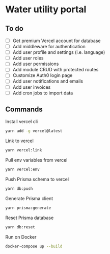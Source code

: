 # Water utility portal

## To do

- [ ] Get premium Vercel account for database
- [ ] Add middleware for authentication
- [ ] Add user profile and settings (i.e. language)
- [ ] Add user roles
- [ ] Add user permissions
- [ ] Add module CRUD with protected routes
- [ ] Customize Auth0 login page
- [ ] Add user notifications and emails
- [ ] Add user invoices
- [ ] Add cron jobs to import data

## Commands

Install vercel cli

```bash
yarn add -g vercel@latest
```

Link to vercel

```bash
yarn vercel:link
```

Pull env variables from vercel

```bash
yarn vercel:env
```

Push Prisma schema to vercel

```bash
yarn db:push
```

Generate Prisma client

```bash
yarn prisma:generate
```

Reset Prisma database

```bash
yarn db:reset
```

Run on Docker

```bash
docker-compose up --build
```
